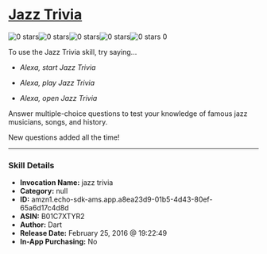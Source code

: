 # [Jazz Trivia](http://alexa.amazon.com/#skills/amzn1.echo-sdk-ams.app.a8ea23d9-01b5-4d43-80ef-65a6d17c4d8d)
![0 stars](../../images/ic_star_border_black_18dp_1x.png)![0 stars](../../images/ic_star_border_black_18dp_1x.png)![0 stars](../../images/ic_star_border_black_18dp_1x.png)![0 stars](../../images/ic_star_border_black_18dp_1x.png)![0 stars](../../images/ic_star_border_black_18dp_1x.png) 0

To use the Jazz Trivia skill, try saying...

* *Alexa, start Jazz Trivia*

* *Alexa, play Jazz Trivia*

* *Alexa, open Jazz Trivia*

Answer multiple-choice questions to test your knowledge of famous jazz musicians, songs, and history.

New questions added all the time!

***

### Skill Details

* **Invocation Name:** jazz trivia
* **Category:** null
* **ID:** amzn1.echo-sdk-ams.app.a8ea23d9-01b5-4d43-80ef-65a6d17c4d8d
* **ASIN:** B01C7XTYR2
* **Author:** Dart
* **Release Date:** February 25, 2016 @ 19:22:49
* **In-App Purchasing:** No
